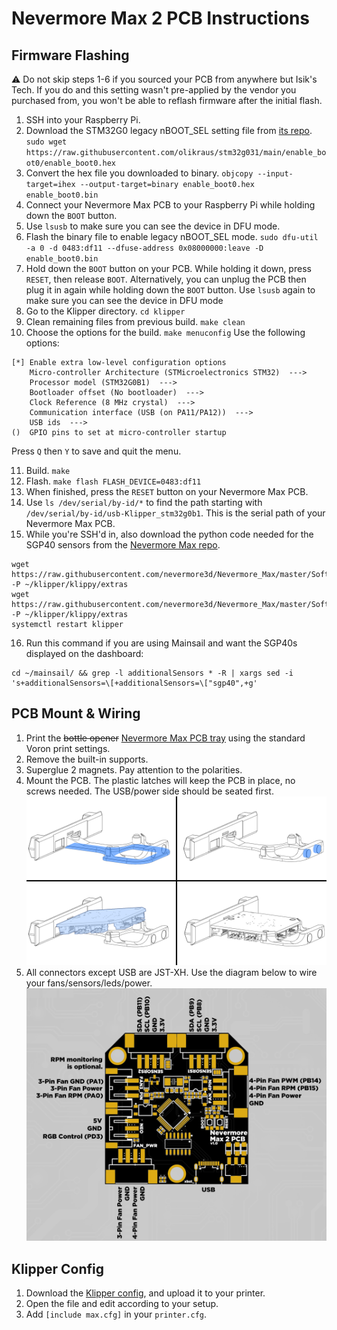# Nevermore Max 2 PCB Instructions

## Firmware Flashing

:warning: Do not skip steps 1-6 if you sourced your PCB from anywhere but Isik's Tech. If you do and this setting wasn't pre-applied by the vendor you purchased from, you won't be able to reflash firmware after the initial flash.

1. SSH into your Raspberry Pi.
2. Download the STM32G0 legacy nBOOT_SEL setting file from [its repo](https://github.com/olikraus/stm32g031/tree/main/enable_boot0).  `sudo wget https://raw.githubusercontent.com/olikraus/stm32g031/main/enable_boot0/enable_boot0.hex`
3. Convert the hex file you downloaded to binary. `objcopy --input-target=ihex --output-target=binary enable_boot0.hex enable_boot0.bin`
4. Connect your Nevermore Max PCB to your Raspberry Pi while holding down the `BOOT` button.
5. Use `lsusb` to make sure you can see the device in DFU mode.
6. Flash the binary file to enable legacy nBOOT_SEL mode. `sudo dfu-util -a 0 -d 0483:df11 --dfuse-address 0x08000000:leave -D enable_boot0.bin`
7. Hold down the `BOOT` button on your PCB. While holding it down, press `RESET`, then release `BOOT`. Alternatively, you can unplug the PCB then plug it in again while holding down the `BOOT` button. Use `lsusb` again to make sure you can see the device in DFU mode
8. Go to the Klipper directory. `cd klipper`
9. Clean remaining files from previous build. `make clean`
10. Choose the options for the build. `make menuconfig` Use the following options:
```
[*] Enable extra low-level configuration options
    Micro-controller Architecture (STMicroelectronics STM32)  --->
    Processor model (STM32G0B1)  --->
    Bootloader offset (No bootloader)  --->
    Clock Reference (8 MHz crystal)  --->
    Communication interface (USB (on PA11/PA12))  --->
    USB ids  --->
()  GPIO pins to set at micro-controller startup
```
Press `Q` then `Y` to save and quit the menu.

11. Build. `make`
12. Flash. `make flash FLASH_DEVICE=0483:df11`
13. When finished, press the `RESET` button on your Nevermore Max PCB.
14. Use  `ls /dev/serial/by-id/*` to find the path starting with `/dev/serial/by-id/usb-Klipper_stm32g0b1`. This is the serial path of your Nevermore Max PCB.
15. While you're SSH'd in, also download the python code needed for the SGP40 sensors from the [Nevermore Max repo](https://github.com/nevermore3d/Nevermore_Max).
```
wget https://raw.githubusercontent.com/nevermore3d/Nevermore_Max/master/Software/Klipper/sgp40.py -P ~/klipper/klippy/extras
wget https://raw.githubusercontent.com/nevermore3d/Nevermore_Max/master/Software/Klipper/voc_algorithm.py -P ~/klipper/klippy/extras
systemctl restart klipper
```
16. Run this command if you are using Mainsail and want the SGP40s displayed on the dashboard:
```
cd ~/mainsail/ && grep -l additionalSensors * -R | xargs sed -i 's+additionalSensors=\[+additionalSensors=\["sgp40",+g'
```

## PCB Mount & Wiring
1. Print the ~~bottle opener~~ [Nevermore Max PCB tray](../Mounts/Max/PCB-Tray.stl) using the standard Voron print settings.
2. Remove the built-in supports.
3. Superglue 2 magnets. Pay attention to the polarities.
4. Mount the PCB. The plastic latches will keep the PCB in place, no screws needed. The USB/power side should be seated first.
![Instructions](../Images/PCB-Tray.png)
5. All connectors except USB are JST-XH. Use the diagram below to wire your fans/sensors/leds/power.
![Pinout](../Images/Max-Pinout.png)

## Klipper Config
1. Download the [Klipper config](../Firmware/Max.cfg), and upload it to your printer.
2. Open the file and edit according to your setup.
3. Add `[include max.cfg]` in your `printer.cfg`.
